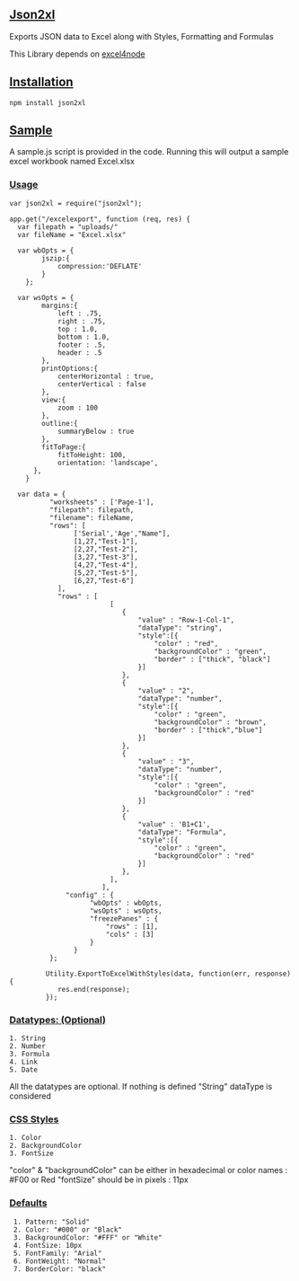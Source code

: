 ## [Json2xl](https://github.com/hansiemithun/json2xl#json2xl "Json2xl")
Exports JSON data to Excel along with Styles, Formatting and Formulas

This Library depends on [excel4node](https://www.npmjs.com/package/excel4node)
 
## [Installation](https://github.com/hansiemithun/json2xl#installation)
    npm install json2xl

## [Sample](https://github.com/hansiemithun/json2xl#sample)
A sample.js script is provided in the code. Running this will output a sample excel workbook named Excel.xlsx

### [Usage](https://github.com/hansiemithun/json2xl#usage)
 
    var json2xl = require("json2xl");
    
    app.get("/excelexport", function (req, res) {
      var filepath = "uploads/"
      var fileName = "Excel.xlsx"
      
      var wbOpts = {
            jszip:{
                compression:'DEFLATE'
            }
        };
 
      var wsOpts = {
            margins:{
                left : .75,
                right : .75,
                top : 1.0,
                bottom : 1.0,
                footer : .5,
                header : .5
            },
            printOptions:{
                centerHorizontal : true,
                centerVertical : false
            },
            view:{
                zoom : 100
            },
            outline:{
                summaryBelow : true
            },
            fitToPage:{
                fitToHeight: 100,
                orientation: 'landscape',
          },
        }
 
      var data = {
              "worksheets" : ['Page-1'],                 
              "filepath": filepath,
              "filename": fileName,                  
              "rows": [
                    ['Serial','Age',"Name"],
                    [1,27,"Test-1"],
                    [2,27,"Test-2"],
                    [3,27,"Test-3"],
                    [4,27,"Test-4"],
                    [5,27,"Test-5"],
                    [6,27,"Test-6"]
                ],
                "rows" : [
                             [
                                {   
                                    "value" : "Row-1-Col-1",
                                    "dataType": "string",
                                    "style":[{
                                        "color" : "red",
                                        "backgroundColor" : "green",
                                        "border" : ["thick", "black"]
                                    }]                                       
                                },
                                {   
                                    "value" : "2", 
                                    "dataType": "number",
                                    "style":[{
                                        "color" : "green",
                                        "backgroundColor" : "brown",
                                        "border" : ["thick","blue"]
                                    }]
                                },
                                {   
                                    "value" : "3", 
                                    "dataType": "number",
                                    "style":[{
                                        "color" : "green",
                                        "backgroundColor" : "red"
                                    }]
                                },
                                {   
                                    "value" : 'B1+C1', 
                                    "dataType": "Formula",
                                    "style":[{
                                        "color" : "green",
                                        "backgroundColor" : "red"
                                    }]
                                },
                             ],
                           ],                    
                  "config" : { 
                        "wbOpts" : wbOpts,
                        "wsOpts" : wsOpts,
                        "freezePanes" : {
                            "rows" : [1],
                            "cols" : [3]
                        }
                    }
              };
             
             Utility.ExportToExcelWithStyles(data, function(err, response){
                res.end(response);
             });
 
### [Datatypes: (Optional)](https://github.com/hansiemithun/json2xl#datatypes-optional)
    1. String 
    2. Number
    3. Formula
    4. Link
    5. Date

All the datatypes are optional. If nothing is defined "String" dataType is considered

### [CSS Styles](https://github.com/hansiemithun/json2xl#css-styles)
    1. Color
    2. BackgroundColor
    3. FontSize
  
 "color" & "backgroundColor" can be either in hexadecimal or color names : #F00 or Red
 "fontSize" should be in pixels : 11px
 
 ### [Defaults](https://github.com/hansiemithun/json2xl#default-css-styles)
 
     1. Pattern: "Solid"
     2. Color: "#000" or "Black"
     3. BackgroundColor: "#FFF" or "White"
     4. FontSize: 10px
     5. FontFamily: "Arial"
     6. FontWeight: "Normal"
     7. BorderColor: "black"


 
  
  
  




